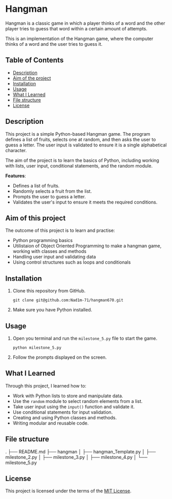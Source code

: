 # Hangman
Hangman is a classic game in which a player thinks of a word and the other player tries to guess that word within a certain amount of attempts.

This is an implementation of the Hangman game, where the computer thinks of a word and the user tries to guess it. 


## Table of Contents

- [Description](#description)
- [Aim of the project](#aim-of-this-project)
- [Installation](#installation)
- [Usage](#usage)
- [What I Learned](#what-i-learned)
- [File structure](#file-structure) 
- [License](#licesnse)

## Description

This project is a simple Python-based Hangman game. The program defines a list of fruits, selects one at random, and then asks the user to guess a letter. The user input is validated to ensure it is a single alphabetical character.

The aim of the project is to learn the basics of Python, including working with lists, user input, conditional statements, and the random module.

**Features**:

- Defines a list of fruits.
- Randomly selects a fruit from the list.
- Prompts the user to guess a letter.
- Validates the user's input to ensure it meets the required conditions.

## Aim of this project

The outcome of this project is to learn and practise:

- Python programming basics
- Utilistaion of Object Oriented Programming to make a hangman game, working with classes and methods
- Handling user input and validating data
- Using control structures such as loops and conditionals

## Installation

1. Clone this repository from GitHub.
   ```
   git clone git@github.com:Nad1m-71/hangman670.git
   ```
2. Make sure you have Python installed.

## Usage

1. Open you terminal and run the `milestone_5.py` file to start the game.
   ``` 	
   python milestone_5.py
   ```
 
2. Follow the prompts displayed on the screen.

## What I Learned

Through this project, I learned how to:

- Work with Python lists to store and manipulate data.
- Use the `random` module to select random elements from a list.
- Take user input using the `input()` function and validate it.
- Use conditional statements for input validation.
- Creating and using Python classes and methods.
- Writing modular and reusable code.

## File structure

.
├── README.md
├── hangman
│   ├── hangman_Template.py
│   ├── milestone_2.py
│   ├── milestone_3.py
│   ├── milestone_4.py
│   └── milestone_5.py

## License

This project is licensed under the terms of the [MIT License](https://github.com/othneildrew/Best-README-Template/blob/main/LICENSE.txt).
